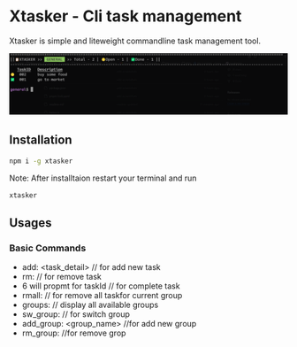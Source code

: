 # Xtasker - Cli task management
Xtasker is simple and liteweight commandline task management tool.

![alt text](https://github.com/xtareq/xtasker/blob/main/screenshot.png?raw=true)

## Installation
```sh
npm i -g xtasker

```
Note: After installtaion restart your terminal and run
```sh
xtasker
```

## Usages

### Basic Commands
- add: <task_detail> // for add new task
- rm: <taskId> // for remove task
- 6 will propmt for taskId  // for complete task
- rmall: // for remove all taskfor current group
- groups: // display all available groups
- sw_group:  // for switch group
- add_group: <group_name> //for add new group
- rm_group: <gorupId> //for remove grop
